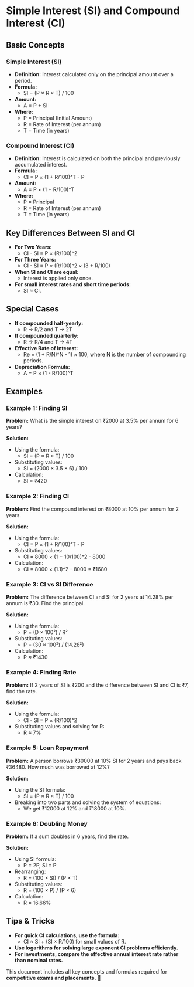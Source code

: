 # Simple Interest (SI) and Compound Interest (CI)

## Basic Concepts

### Simple Interest (SI)
- **Definition:** Interest calculated only on the principal amount over a period.
- **Formula:**
  - SI = (P × R × T) / 100
- **Amount:**
  - A = P + SI
- **Where:**
  - P = Principal (Initial Amount)
  - R = Rate of Interest (per annum)
  - T = Time (in years)

### Compound Interest (CI)
- **Definition:** Interest is calculated on both the principal and previously accumulated interest.
- **Formula:**
  - CI = P × (1 + R/100)^T - P
- **Amount:**
  - A = P × (1 + R/100)^T
- **Where:**
  - P = Principal
  - R = Rate of Interest (per annum)
  - T = Time (in years)

## Key Differences Between SI and CI
- **For Two Years:**
  - CI - SI = P × (R/100)^2
- **For Three Years:**
  - CI - SI = P × (R/100)^2 × (3 + R/100)
- **When SI and CI are equal:**
  - Interest is applied only once.
- **For small interest rates and short time periods:**
  - SI ≈ CI.

## Special Cases
- **If compounded half-yearly:**
  - R → R/2 and T → 2T
- **If compounded quarterly:**
  - R → R/4 and T → 4T
- **Effective Rate of Interest:**
  - Re = (1 + R/N)^N - 1) × 100, where N is the number of compounding periods.
- **Depreciation Formula:**
  - A = P × (1 - R/100)^T

## Examples

### Example 1: Finding SI
**Problem:** What is the simple interest on ₹2000 at 3.5% per annum for 6 years?

**Solution:**
- Using the formula:
  - SI = (P × R × T) / 100
- Substituting values:
  - SI = (2000 × 3.5 × 6) / 100
- Calculation:
  - SI = ₹420

### Example 2: Finding CI
**Problem:** Find the compound interest on ₹8000 at 10% per annum for 2 years.

**Solution:**
- Using the formula:
  - CI = P × (1 + R/100)^T - P
- Substituting values:
  - CI = 8000 × (1 + 10/100)^2 - 8000
- Calculation:
  - CI = 8000 × (1.1)^2 - 8000 = ₹1680

### Example 3: CI vs SI Difference
**Problem:** The difference between CI and SI for 2 years at 14.28% per annum is ₹30. Find the principal.

**Solution:**
- Using the formula:
  - P = (D × 100²) / R²
- Substituting values:
  - P = (30 × 100²) / (14.28²)
- Calculation:
  - P ≈ ₹1430

### Example 4: Finding Rate
**Problem:** If 2 years of SI is ₹200 and the difference between SI and CI is ₹7, find the rate.

**Solution:**
- Using the formula:
  - CI - SI = P × (R/100)^2
- Substituting values and solving for R:
  - R ≈ 7%

### Example 5: Loan Repayment
**Problem:** A person borrows ₹30000 at 10% SI for 2 years and pays back ₹36480. How much was borrowed at 12%?

**Solution:**
- Using the SI formula:
  - SI = (P × R × T) / 100
- Breaking into two parts and solving the system of equations:
  - We get ₹12000 at 12% and ₹18000 at 10%.

### Example 6: Doubling Money
**Problem:** If a sum doubles in 6 years, find the rate.

**Solution:**
- Using SI formula:
  - P = 2P, SI = P
- Rearranging:
  - R = (100 × SI) / (P × T)
- Substituting values:
  - R = (100 × P) / (P × 6)
- Calculation:
  - R = 16.66%

## Tips & Tricks
- **For quick CI calculations, use the formula:**
  - CI ≈ SI + (SI × R/100) for small values of R.
- **Use logarithms for solving large exponent CI problems efficiently.**
- **For investments, compare the effective annual interest rate rather than nominal rates.**

This document includes all key concepts and formulas required for **competitive exams and placements.** 🚀

